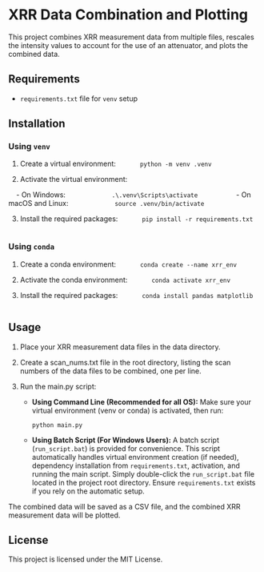 # XRR Data Combination and Plotting

This project combines XRR measurement data from multiple files, rescales the intensity values to account for the use of an attenuator, and plots the combined data.

## Requirements

- `requirements.txt` file for `venv` setup

## Installation

### Using `venv`

1. Create a virtual environment:
    ```
    python -m venv .venv
    ```

2. Activate the virtual environment:

    - On Windows:
        ```
        .\.venv\Scripts\activate
        ```
    - On macOS and Linux:
        ```
        source .venv/bin/activate
        ```

3. Install the required packages:
    ```
    pip install -r requirements.txt
    ```

### Using `conda`

1. Create a conda environment:
    ```
    conda create --name xrr_env
    ```

2. Activate the conda environment:
    ```
    conda activate xrr_env
    ```

3. Install the required packages:
    ```
    conda install pandas matplotlib
    ```

## Usage

1. Place your XRR measurement data files in the data directory.
2. Create a scan_nums.txt file in the root directory, listing the scan numbers of the data files to be combined, one per line.
3. Run the main.py script:

   - **Using Command Line (Recommended for all OS):**
     Make sure your virtual environment (venv or conda) is activated, then run:
     ```
     python main.py
     ```

   - **Using Batch Script (For Windows Users):**
     A batch script (`run_script.bat`) is provided for convenience. This script automatically handles virtual environment creation (if needed), dependency installation from `requirements.txt`, activation, and running the main script.
     Simply double-click the `run_script.bat` file located in the project root directory. Ensure `requirements.txt` exists if you rely on the automatic setup.

The combined data will be saved as a CSV file, and the combined XRR measurement data will be plotted.

## License

This project is licensed under the MIT License.